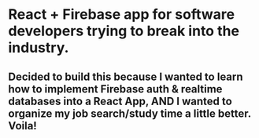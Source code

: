 # React + Firebase app for software developers trying to break into the industry.

## Decided to build this because I wanted to learn how to implement Firebase auth & realtime databases into a React App, AND I wanted to organize my job search/study time a little better. Voila!